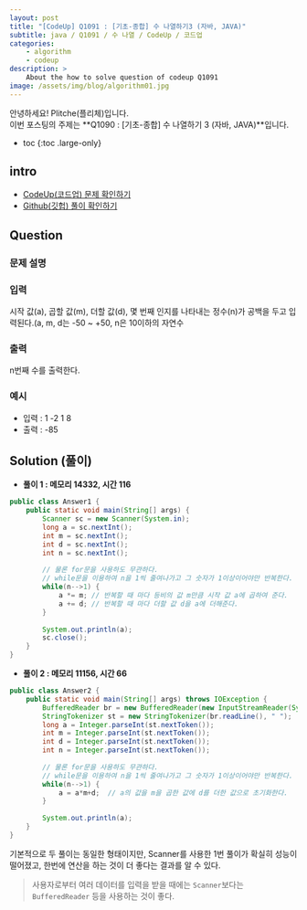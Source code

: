 ```yaml
---
layout: post
title: "[CodeUp] Q1091 : [기초-종합] 수 나열하기3 (자바, JAVA)"
subtitle: java / Q1091 / 수 나열 / CodeUp / 코드업
categories:
    - algorithm
    - codeup
description: >
    About the how to solve question of codeup Q1091
image: /assets/img/blog/algorithm01.jpg
---
```


안녕하세요! Plitche(플리체)입니다.  
이번 포스팅의 주제는 **Q1090 : [기초-종합] 수 나열하기 3 (자바, JAVA)**입니다.

* toc
{:toc .large-only}

## intro
* [CodeUp(코드업) 문제 확인하기](https://codeup.kr/problem.php?id=1091)  
* [Github(깃헙) 풀이 확인하기](https://github.com/plitche/CodeUp_Solution/tree/master/Q1001~Q1100/Q1091)  

## Question
### 문제 설명
<!-- ![](/assets/post/codeup/Q1000~Q109920210730_01/01.JPG) -->
### 입력
시작 값(a), 곱할 값(m), 더할 값(d), 몇 번째 인지를 나타내는 정수(n)가
공백을 두고 입력된다.(a, m, d는 -50 ~ +50, n은 10이하의 자연수
### 출력
n번째 수를 출력한다.
### 예시
* 입력 : 1 -2 1 8
* 출력 : -85

## Solution (풀이)
* **풀이 1 : 메모리 14332, 시간 116**  
```java
public class Answer1 {
	public static void main(String[] args) {
		Scanner sc = new Scanner(System.in);
		long a = sc.nextInt();
		int m = sc.nextInt();
		int d = sc.nextInt();
		int n = sc.nextInt();
		
		// 물론 for문을 사용하도 무관하다.
		// while문을 이용하여 n을 1씩 줄여나가고 그 숫자가 1이상이어야만 반복한다.
		while(n-->1) {
			a *= m;	// 반복할 때 마다 등비의 값 m만큼 시작 값 a에 곱하여 준다.
			a += d;	// 반복할 때 마다 더할 값 d을 a에 더해준다.
		}
		
		System.out.println(a);
		sc.close();
	}
}
```  

* **풀이 2 : 메모리 11156, 시간 66** 
```java
public class Answer2 {
	public static void main(String[] args) throws IOException {
		BufferedReader br = new BufferedReader(new InputStreamReader(System.in));
		StringTokenizer st = new StringTokenizer(br.readLine(), " ");
		long a = Integer.parseInt(st.nextToken());
		int m = Integer.parseInt(st.nextToken());
		int d = Integer.parseInt(st.nextToken());
		int n = Integer.parseInt(st.nextToken());
		
		// 물론 for문을 사용하도 무관하다.
		// while문을 이용하여 n을 1씩 줄여나가고 그 숫자가 1이상이어야만 반복한다.
		while(n-->1) {
			a = a*m+d;	// a의 값을 m을 곱한 값에 d를 더한 값으로 초기화한다.
		}
		
		System.out.println(a);
	}
}
```

기본적으로 두 풀이는 동일한 형태이지만, Scanner를 사용한 1번 풀이가 확실히 성능이 떨어졌고, 한번에 연산을 하는 것이 더 좋다는 결과를 알 수 있다.

> 사용자로부터 여러 데이터를 입력을 받을 때에는 `Scanner`보다는 `BufferedReader` 등을 사용하는 것이 좋다.